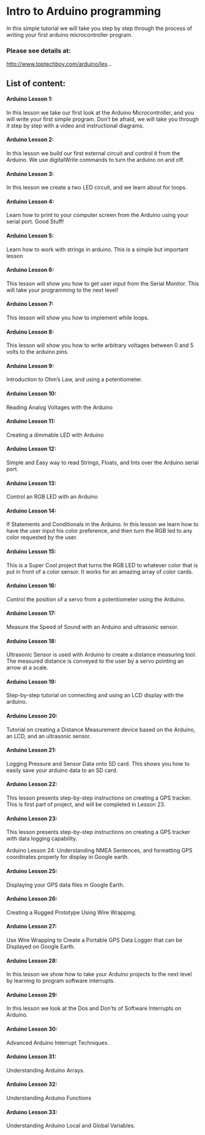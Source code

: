 # Intro to Arduino programming

In this simple tutorial we will take you step by step through the process of writing your first arduino microcontroller program.

### Please see details at:
http://www.toptechboy.com/arduino/les...

## List of content:

#### Arduino Lesson 1: 
In this lesson we take our first look at the Arduino Microcontroller, and you will write your first simple program. Don’t be afraid, we will take you through it step by step with a video and instructional diagrams.

#### Arduino Lesson 2: 
In this lesson we build our first external circuit and control it from the Arduino. We use digitalWrite commands to turn the arduino on and off.

#### Arduino Lesson 3: 
In this lesson we create a two LED circuit, and we learn about for loops.

#### Arduino Lesson 4: 
Learn how to print to your computer screen from the Arduino using your serial port. Good Stuff!

#### Arduino Lesson 5: 
Learn how to work with strings in arduino. This is a simple but important lesson

#### Arduino Lesson 6: 
This lesson will show you how to get user input from the Serial Monitor. This will take your programming to the next level!

#### Arduino Lesson 7: 
This lesson will show you how to implement while loops.

#### Arduino Lesson 8: 
This lesson will show you how to write arbitrary voltages between 0 and 5 volts to the arduino pins.

#### Arduino Lesson 9: 
Introduction to Ohm’s Law, and using a potentiometer.

#### Arduino Lesson 10: 
Reading Analog Voltages with the Arduino

#### Arduino Lesson 11: 
Creating a dimmable LED with Arduino

#### Arduino Lesson 12: 
Simple and Easy way to read Strings, Floats, and Ints over the Arduino serial port.

#### Arduino Lesson 13: 
Control an RGB LED with an Arduino

#### Arduino Lesson 14: 
If Statements and Conditionals in the Arduino. In this lesson we learn how to have the user input his color preference, and then turn the RGB led to any color requested by the user.

#### Arduino Lesson 15: 
This is a Super Cool project that turns the RGB LED to whatever color that is put in front of a color sensor. It works for an amazing array of color cards.

#### Arduino Lesson 16: 
Control the position of a servo from a potentiometer using the Arduino.

#### Arduino Lesson 17: 
Measure the Speed of Sound with an Arduino and ultrasonic sensor.

#### Arduino Lesson 18: 
Ultrasonic Sensor is used with Arduino to create a distance measuring tool. The measured distance is conveyed to the user by a servo pointing an arrow at a scale.

#### Arduino Lesson 19: 
Step-by-step tutorial on connecting and using an LCD display with the arduino.

#### Arduino Lesson 20: 
Tutorial on creating a Distance Measurement device based on the Arduino, an LCD, and an ultrasonic sensor.

#### Arduino Lesson 21: 
Logging Pressure and Sensor Data onto SD card. This shows you how to easily save your arduino data to an SD card.

#### Arduino Lesson 22: 
This lesson presents step-by-step instructions on creating a GPS tracker. This is first part of project, and will be completed in Lesson 23.

#### Arduino Lesson 23: 
This lesson presents step-by-step instructions on creating a GPS tracker with data logging capability.

Arduino Lesson 24: 
Understanding NMEA Sentences, and formatting GPS coordinates properly for display in Google earth.

#### Arduino Lesson 25: 
Displaying your GPS data files in Google Earth.

#### Arduino Lesson 26: 
Creating a Rugged Prototype Using Wire Wrapping.

#### Arduino Lesson 27: 
Use Wire Wrapping to Create a Portable GPS Data Logger that can be Displayed on Google Earth.

#### Arduino Lesson 28: 
In this lesson we show how to take your Arduino projects to the next level by learning to program software interrupts.

#### Arduino Lesson 29: 
In this lesson we look at the Dos and Don’ts of Software Interrupts on Arduino.

#### Arduino Lesson 30: 
Advanced Arduino Interrupt Techniques.

#### Arduino Lesson 31: 
Understanding Arduino Arrays.

#### Arduino Lesson 32: 
Understanding Arduino Functions

#### Arduino Lesson 33: 
Understanding Arduino Local and Global Variables.
